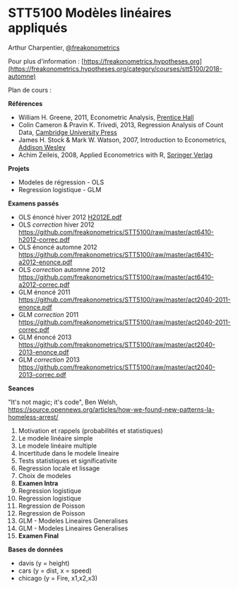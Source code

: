 # STT5100 Modèles linéaires appliqués

Arthur Charpentier, [@freakonometrics](https://twitter.com/freakonometrics)

Pour plus d'information : [https://freakonometrics.hypotheses.org](https://freakonometrics.hypotheses.org/category/courses/stt5100/2018-automne)

Plan de cours :

**Références** 
* William H. Greene, 2011, Econometric Analysis, [Prentice Hall](http://www.prenhall.com/greene/)
* Colin Cameron & Pravin K. Trivedi, 2013, Regression Analysis of Count Data, [Cambridge University Press](http://faculty.econ.ucdavis.edu/faculty/cameron/racd/count.html)
* James H. Stock & Mark W. Watson, 2007, Introduction to Econometrics, [Addison Wesley](https://www.pearson.com/us/higher-education/product/Stock-Introduction-to-Econometrics-3rd-Edition/9780138009007.html)
* Achim Zeileis, 2008, Applied Econometrics with R, [Springer Verlag](https://eeecon.uibk.ac.at/~zeileis/teaching/AER/index.html)

**Projets**
* Modeles de régression - OLS
* Regression logistique - GLM

**Examens passés**
* OLS énoncé hiver 2012 [H2012E.pdf](https://github.com/freakonometrics/STT5100/raw/master/act6410-h2012-enonce.pdf)
* OLS _correction_ hiver 2012 https://github.com/freakonometrics/STT5100/raw/master/act6410-h2012-correc.pdf
* OLS énoncé automne 2012 https://github.com/freakonometrics/STT5100/raw/master/act6410-a2012-enonce.pdf
* OLS _correction_ automne 2012 https://github.com/freakonometrics/STT5100/raw/master/act6410-a2012-correc.pdf
* GLM énoncé 2011 https://github.com/freakonometrics/STT5100/raw/master/act2040-2011-enonce.pdf
* GLM _correction_ 2011 https://github.com/freakonometrics/STT5100/raw/master/act2040-2011-correc.pdf
* GLM énoncé 2013 https://github.com/freakonometrics/STT5100/raw/master/act2040-2013-enonce.pdf
* GLM _correction_ 2013 https://github.com/freakonometrics/STT5100/raw/master/act2040-2013-correc.pdf

**Seances**

"It's not magic; it's code", Ben Welsh, https://source.opennews.org/articles/how-we-found-new-patterns-la-homeless-arrest/

1. Motivation et rappels (probabilités et statistiques)
2. Le modele linéaire simple
3. Le modele linéaire multiple
4. Incertitude dans le modele lineaire
5. Tests statistiques et significativite
6. Regression locale et lissage
7. Choix de modeles
8. **Examen Intra**
9. Regression logistique
10. Regression logistique
11. Regression de Poisson
12. Regression de Poisson 
13. GLM - Modeles Lineaires Generalises
14. GLM - Modeles Lineaires Generalises
15. **Examen Final**

**Bases de données**
* davis (y = height)
* cars (y = dist, x = speed)
* chicago (y = Fire, x1,x2,x3)

